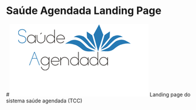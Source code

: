 # Saúde Agendada Landing Page
#![SaudeAgendada Logo](midia/img/logo-novo.png)
Landing page do sistema saúde agendada (TCC)
